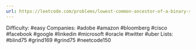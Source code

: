 ```yaml
---
url: https://leetcode.com/problems/lowest-common-ancestor-of-a-binary-search-tree
---
```


Difficulty: #easy
Companies: #adobe #amazon #bloomberg #cisco #facebook #google #linkedin #microsoft #oracle #twitter #uber
Lists: #blind75 #grind169 #grind75 #neetcode150